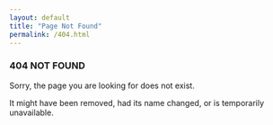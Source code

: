 ```yaml
---
layout: default
title: "Page Not Found"
permalink: /404.html
---
```


<div class="container" style="margin-top: 1em">
  <h3>404 NOT FOUND</h3>
  <p>Sorry, the page you are looking for does not exist.</p>
  <p>
    It might have been removed, had its name changed, or is temporarily
    unavailable.
  </p>
</div>
